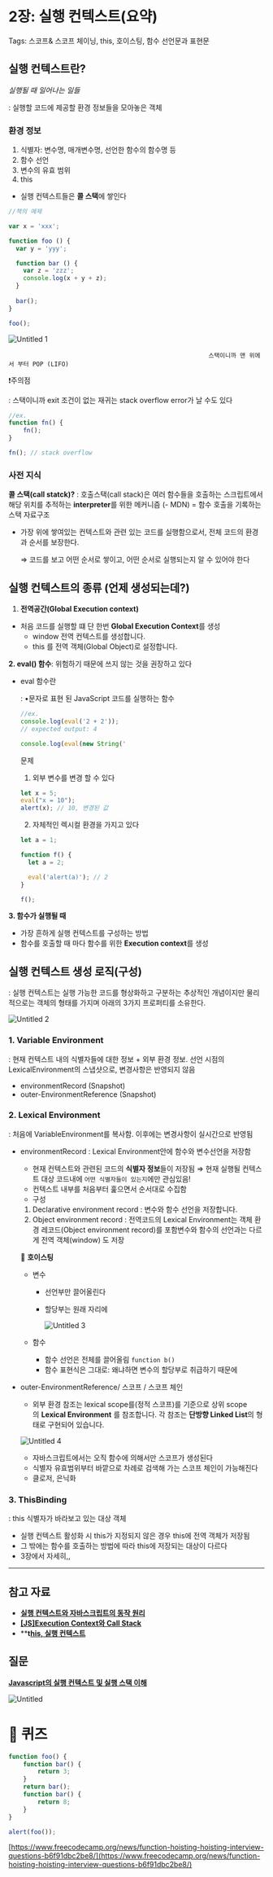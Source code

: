# 2장: 실행 컨텍스트(요약)

Tags: 스코프& 스코프 체이닝, this, 호이스팅, 함수 선언문과 표현문

## 실행 컨텍스트란?

*실행될 때 일어나는 일들*

: 실행할 코드에 제공할 환경 정보들을 모아놓은 객체

### 환경 정보

1. 식별자: 변수명, 매개변수명, 선언한 함수의 함수명 등
2. 함수 선언
3. 변수의 유효 범위
4. this

- 실행 컨텍스트들은 **콜 스택**에 쌓인다

```jsx
//책의 예제

var x = 'xxx';

function foo () {
  var y = 'yyy';

  function bar () {
    var z = 'zzz';
    console.log(x + y + z);
  }
  
  bar();
}

foo();
```

![Untitled 1](https://user-images.githubusercontent.com/95457808/169882665-01ba4003-0698-4b78-b885-fbcbbab3a985.png)

                                                           스택이니까 맨 위에서 부터 POP (LIFO)

❗️주의점

: 스택이니까 exit 조건이 없는 재귀는 stack overflow error가 날 수도 있다

```jsx
//ex.
function fn() {
    fn();
}

fn(); // stack overflow
```

### 사전 지식

**콜 스택(call statck)?** 
: 호출스택(call stack)은 여러 함수들을 호출하는 스크립트에서 해당 위치를 추적하는 **interpreter**를 위한 메커니즘 (- MDN) 
= 함수 호출을 기록하는 스택 자료구조

- 가장 위에 쌓여있는 컨텍스트와 관련 있는 코드를 실행함으로서, 전체 코드의 환경과 순서를 보장한다.
    
    ⇒ 코드를 보고 어떤 순서로 쌓이고, 어떤 순서로 실행되는지 알 수 있어야 한다
    

## 실행 컨텍스트의 종류 (언제 생성되는데?)

1. **전역공간(Global Execution context)**

- 처음 코드를 실행할 떄 단 한번 **Global Execution Context**를 생성
    - window 전역 컨텍스트를 생성합니다.
    - this 를 전역 객체(Global Object)로 설정합니다.

**2. eval() 함수**: 위험하기 때문에 쓰지 않는 것을 권장하고 있다

- eval 함수란
    
    : •문자로 표현 된 JavaScript 코드를 실행하는 함수
    
    ```jsx
    //ex.
    console.log(eval('2 + 2'));
    // expected output: 4
    
    console.log(eval(new String('
    ```
    
    문제
    1) 외부 변수를 변경 할 수 있다
    
    ```jsx
    let x = 5;
    eval("x = 10");
    alert(x); // 10, 변경된 값
    ```
    
    2) 자체적인 렉시컬 환경을 가지고 있다
    
    ```jsx
    let a = 1;
    
    function f() {
      let a = 2;
    
      eval('alert(a)'); // 2
    }
    
    f();
    ```
    

**3. 함수가 실행될 때** 

- 가장 흔하게 실행 컨텍스트를 구성하는 방법
- 함수를 호출할 때 마다 함수를 위한 **Execution context**를 생성

## 실행 컨텍스트 생성 로직(구성)

: 실행 컨텍스트는 실행 가능한 코드를 형상화하고 구분하는 추상적인 개념이지만 물리적으로는 객체의 형태를 가지며 아래의 3가지 프로퍼티를 소유한다.

![Untitled 2](https://user-images.githubusercontent.com/95457808/169882675-c9c879cf-81c1-4790-b0f4-6b9e82bb8f19.png)

### 1. **Variable Environment**

: 현재 컨텍스트 내의 식별자들에 대한 정보 + 외부 환경 정보. 선언 시점의 LexicalEnvironment의 스냅샷으로, 변경사항은 반영되지 않음

- environmentRecord (Snapshot)
- outer-EnvironmentReference (Snapshot)

### 2. **Lexical Environment**

: 처음에 VariableEnvironment를 복사함. 이후에는 변경사항이 실시간으로 반영됨

- environmentRecord
: Lexical Environment안에 함수와 변수선언을 저장함
    - 현재 컨텍스트와 관련된 코드의 **식별자 정보**들이 저장됨
    ⇒ 현재 실행될 컨텍스트 대상 코드내에 `어떤 식별자들이 있는지`에만 관심있음!
    - 컨텍스트 내부를 처음부터 훑으면서 순서대로 수집함
    - 구성
    1. Declarative environment record
    : 변수와 함수 선언을 저장합니다.
    2. Object environment record
    : 전역코드의 Lexical Environment는 객체 환경 레코드(Object environment record)를 포함변수와 함수의 선언과는 다르게 전역 객체(window) 도 저장
    
    🌱 **호이스팅**
    
    - 변수
        - 선언부만 끌어올린다
        - 할당부는 원래 자리에
            
            ![Untitled 3](https://user-images.githubusercontent.com/95457808/169882679-d89d3bc9-f7c2-441a-9f70-ab190c1ec117.png)
            
    - 함수
        - 함수 선언은 전체를 끌어올림 `function b()`
        - 함수 표현식은 그대로: 왜냐하면 변수의 할당부로 취급하기 때문에
- outer-EnvironmentReference/ 스코프 / 스코프 체인
    - 외부 환경 참조는 lexical scope를(정적 스코프)를 기준으로 상위 scope의 **Lexical Environment**
    를 참조합니다. 각 참조는 **단방향 Linked List**의 형태로 구현되어 있습니다.
    
    ![Untitled 4](https://user-images.githubusercontent.com/95457808/169882683-e0f015fe-9c45-4599-bfa3-b94d1a4e5bd6.png)
    
    - 자바스크립트에서는 오직 함수에 의해서만 스코프가 생성된다
    - 식별자 유효범위부터 바깥으로 차례로 검색해 가는 스코프 체인이 가능해진다
    - 클로저, 은닉화

### 3. **ThisBinding**

: this 식별자가 바라보고 있는 대상 객체

- 실행 컨텍스트 활성화 시 this가 지정되지 않은 경우 this에 전역 객체가 저장됨
- 그 밖에는 함수를 호출하는 방법에 따라 this에 저장되는 대상이 다르다
- 3장에서 자세히,,

---

## 참고 자료

- ****[실행 컨텍스트와 자바스크립트의 동작 원리](https://catsbi.oopy.io/fffa6930-ca30-4f7e-88b6-28011fde5867)****
- ****[[JS]Execution Context와 Call Stack](https://dkje.github.io/2020/08/30/ExecutionContext/)****
- ****t[his, 실행 컨텍스트](https://velog.io/@04_miffy/2020-01-21-0201-%EC%9E%91%EC%84%B1%EB%90%A8)**

## 질문

****[Javascript의 실행 컨텍스트 및 실행 스택 이해](https://blog.bitsrc.io/understanding-execution-context-and-execution-stack-in-javascript-1c9ea8642dd0)****

![Untitled](2%E1%84%8C%E1%85%A1%E1%86%BC%20%E1%84%89%E1%85%B5%E1%86%AF%E1%84%92%E1%85%A2%E1%86%BC%20%E1%84%8F%E1%85%A5%E1%86%AB%E1%84%90%E1%85%A6%E1%86%A8%E1%84%89%E1%85%B3%E1%84%90%E1%85%B3(%E1%84%8B%E1%85%AD%E1%84%8B%E1%85%A3%E1%86%A8)%206b71bfa4f3ce48288f32a6186c1d39bd/Untitled%204.png)

# 🎲 퀴즈

```jsx
function foo() {    
	function bar() {        
		return 3;
	}    
	return bar();    
	function bar() {        
		return 8;
	}
}

alert(foo());
```

[https://www.freecodecamp.org/news/function-hoisting-hoisting-interview-questions-b6f91dbc2be8/](https://www.freecodecamp.org/news/function-hoisting-hoisting-interview-questions-b6f91dbc2be8/)
